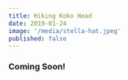 ```yaml
---
title: Hiking Koko Head
date: 2019-01-24
image: '/media/stella-hat.jpeg'
published: false
---
```


### Coming Soon!